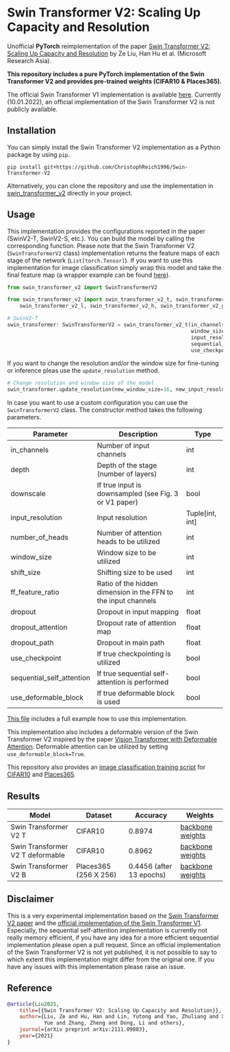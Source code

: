 # Swin Transformer V2: Scaling Up Capacity and Resolution

Unofficial **PyTorch** reimplementation of the
paper [Swin Transformer V2: Scaling Up Capacity and Resolution](https://arxiv.org/pdf/2111.09883.pdf)
by Ze Liu, Han Hu et al. (Microsoft Research Asia).

**This repository includes a pure PyTorch implementation of the Swin Transformer V2 and provides pre-trained weights (CIFAR10 & Places365).**

The official Swin Transformer V1 implementation is available [here](https://github.com/microsoft/Swin-Transformer).
Currently (10.01.2022), an official implementation of the Swin Transformer V2 is not publicly available.

## Installation

You can simply install the Swin Transformer V2 implementation as a Python package by using `pip`.

```shell script
pip install git+https://github.com/ChristophReich1996/Swin-Transformer-V2
```

Alternatively, you can clone the repository and use the implementation in [swin_transformer_v2](swin_transformer_v2) directly in your project.

## Usage

This implementation provides the configurations reported in the paper (SwinV2-T, SwinV2-S, etc.). You can build the
model by calling the corresponding function. Please note that the Swin Transformer V2 (`SwinTransformerV2` class) 
implementation returns the feature maps of each stage of the network (`List[torch.Tensor]`). If you want to use this 
implementation for image classification simply wrap this model and take the final feature map (a wrapper example can be found [here](image_classification/utils.py)).

```python
from swin_transformer_v2 import SwinTransformerV2

from swin_transformer_v2 import swin_transformer_v2_t, swin_transformer_v2_s, swin_transformer_v2_b, \
    swin_transformer_v2_l, swin_transformer_v2_h, swin_transformer_v2_g

# SwinV2-T
swin_transformer: SwinTransformerV2 = swin_transformer_v2_t(in_channels=3,
                                                            window_size=8,
                                                            input_resolution=(256, 256),
                                                            sequential_self_attention=False,
                                                            use_checkpoint=False)
```

If you want to change the resolution and/or the window size for fine-tuning or inference pleas use the `update_resolution` method.

```python
# Change resolution and window size of the model
swin_transformer.update_resolution(new_window_size=16, new_input_resolution=(512, 512))
```

In case you want to use a custom configuration you can use the `SwinTransformerV2` class. The constructor method takes 
the following parameters.

| Parameter | Description | Type |
| ------------- | ------------- | ------------- |
| in_channels | Number of input channels | int |
| depth | Depth of the stage (number of layers) | int |
| downscale | If true input is downsampled (see Fig. 3 or V1 paper) | bool |
| input_resolution | Input resolution | Tuple[int, int] |
| number_of_heads | Number of attention heads to be utilized | int |
| window_size | Window size to be utilized | int |
| shift_size | Shifting size to be used | int |
| ff_feature_ratio | Ratio of the hidden dimension in the FFN to the input channels | int |
| dropout | Dropout in input mapping | float |
| dropout_attention | Dropout rate of attention map | float |
| dropout_path | Dropout in main path | float |
| use_checkpoint | If true checkpointing is utilized | bool |
| sequential_self_attention | If true sequential self-attention is performed | bool |
| use_deformable_block | If true deformable block is used | bool |

[This file](example.py) includes a full example how to use this implementation.

This implementation also includes a deformable version of the Swin Transformer V2 inspired by the paper [Vision Transformer with Deformable Attention](https://arxiv.org/pdf/2201.00520.pdf). Deformable attention can be utilized by setting `use_deformable_block=True`.

This repository also provides an [image classification training script](image_classification/main.py) for [CIFAR10](https://www.cs.toronto.edu/~kriz/cifar.html) and [Places365](https://www.cs.toronto.edu/~kriz/cifar.html).

## Results

| Model | Dataset | Accuracy | Weights |
| ------------- | ------------- | ------------- | ------------- |
| Swin Transformer V2 T | CIFAR10 | 0.8974 | [backbone weights](https://studtudarmstadtde-my.sharepoint.com/:u:/g/personal/christoph_reich_stud_tu-darmstadt_de/EUcOsKRdnpVHhmWS2ZgMS3MB3oMVZZxAb9Mhh8bm7Fa2pg?e=E2o4l3) |
| Swin Transformer V2 T deformable | CIFAR10 | 0.8962 | [backbone weights](https://studtudarmstadtde-my.sharepoint.com/:u:/g/personal/christoph_reich_stud_tu-darmstadt_de/EWq07HJ2l25MnoyBB474Ws4BPGaxJk4SUtBr-T7MIaX3ng?e=iG1tGD) |
| Swin Transformer V2 B | Places365 (256 X 256) | 0.4456 (after 13 epochs) | [backbone weights](https://studtudarmstadtde-my.sharepoint.com/:u:/g/personal/christoph_reich_stud_tu-darmstadt_de/ER6-OUZmpzNKnTjbYmeVXYMBV-7Vdnr9HFVr6nsaMaKK7w?e=DvAYAU) |

## Disclaimer

This is a very experimental implementation based on the [Swin Transformer V2 paper](https://arxiv.org/pdf/2111.09883.pdf) and the [official implementation of the Swin Transformer V1](https://github.com/microsoft/Swin-Transformer).
Especially, the sequential self-attention implementation is currently not really memory efficient, if you have any idea for a more efficient sequential implementation please open a pull request.
Since an official implementation of the Swin Transformer V2 is not yet published, it is not possible to say to which extent this implementation might differ from the original one. If you have any issues with this implementation please raise an issue.

## Reference

```bibtex
@article{Liu2021,
    title={{Swin Transformer V2: Scaling Up Capacity and Resolution}},
    author={Liu, Ze and Hu, Han and Lin, Yutong and Yao, Zhuliang and Xie, Zhenda and Wei, Yixuan and Ning, Jia and Cao, 
            Yue and Zhang, Zheng and Dong, Li and others},
    journal={arXiv preprint arXiv:2111.09883},
    year={2021}
}
```
